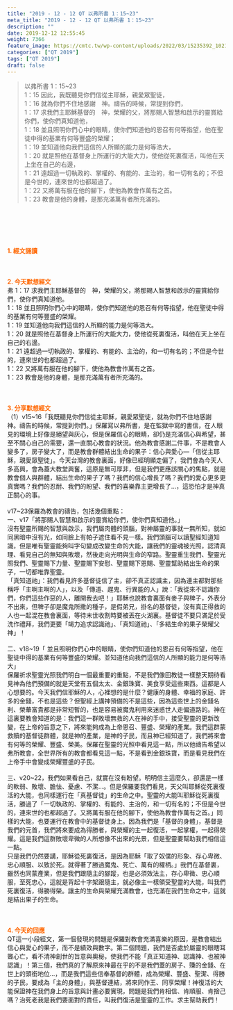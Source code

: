 ```yaml
---
title: "2019 - 12 - 12 QT 以弗所書 1：15~23"
meta_title: "2019 - 12 - 12 QT 以弗所書 1：15~23"
description: ""
date: 2019-12-12 12:55:45
weight: 7366
feature_image: https://cmtc.tw/wp-content/uploads/2022/03/15235392_10211799862337740_180693556567566654_o-1.webp
categories: ["QT 2019"]
tags: ["QT 2019"]
draft: false
---
```


<blockquote>以弗所書 1：15~23<br />
1：15 因此，我既聽見你們信從主耶穌，親愛眾聖徒，<br />
1：16 就為你們不住地感謝　神。禱告的時候，常提到你們，<br />
1：17 求我們主耶穌基督的　神，榮耀的父，將那賜人智慧和啟示的靈賞給你們，使你們真知道他，<br />
1：18 並且照明你們心中的眼睛，使你們知道他的恩召有何等指望，他在聖徒中得的基業有何等豐盛的榮耀；<br />
1：19 並知道他向我們這信的人所顯的能力是何等浩大，<br />
1：20 就是照他在基督身上所運行的大能大力，使他從死裏復活，叫他在天上坐在自己的右邊，<br />
1：21 遠超過一切執政的、掌權的、有能的、主治的，和一切有名的；不但是今世的，連來世的也都超過了。<br />
1：22 又將萬有服在他的腳下，使他為教會作萬有之首。<br />
1：23 教會是他的身體，是那充滿萬有者所充滿的。</blockquote><br />
&nbsp;<br />
<br />
&nbsp;<br />
<br />
<span style="color: #ff6600;"><strong>1. </strong><strong>經文誦讀</strong></span><br />
<br />
<span style="color: #ff6600;"><strong> </strong></span><br />
<br />
<span style="color: #ff6600;"><strong>2. 今天默想</strong><strong>經文<br />
</strong></span>弗 1：17 求我們主耶穌基督的　神，榮耀的父，將那賜人智慧和啟示的靈賞給你們，使你們真知道他。<br />
1：18 並且照明你們心中的眼睛，使你們知道他的恩召有何等指望，他在聖徒中得的基業有何等豐盛的榮耀。<br />
1：19 並知道他向我們這信的人所顯的能力是何等浩大。<br />
1：20 就是照他在基督身上所運行的大能大力，使他從死裏復活，叫他在天上坐在自己的右邊。<br />
1：21 遠超過一切執政的、掌權的、有能的、主治的，和一切有名的；不但是今世的，連來世的也都超過了。<br />
1：22 又將萬有服在他的腳下，使他為教會作萬有之首。<br />
1：23 教會是他的身體，是那充滿萬有者所充滿的。<br />
<br />
&nbsp;<br />
<br />
<span style="color: #ff6600;"><strong>3. 分享默想經文<br />
</strong></span>（1）v15~16「我既聽見你們信從主耶穌，親愛眾聖徒，就為你們不住地感謝　神。禱告的時候，常提到你們。」保羅寫以弗所書，是在監獄中寫的書信，在人眼見的環境上好像是絕望與灰心，但是保羅信心的眼睛，卻仍是充滿信心與希望，甚至不關心自己的需要，還一直關心教會的狀況。他為教會感謝二件事，不是教會人變多了，房子變大了，而是教會群體結出生命的果子：信心與愛心—「信從主耶穌，親愛眾聖徒」。今天台灣的教會裏面，好像已經明顯走偏了，我們會為今天人多高興，會為蓋大教堂興奮，這原是無可厚非，但是我們更應該關心的焦點，就是教會個人與群體，結出生命的果子了嗎？我們的信心增長了嗎？我們的愛心更多更真實嗎？我們的忍耐、我們的盼望、我們的喜樂靠主更增長了…，這恐怕才是神真正關心的事。<br />
<br />
v17~23保羅為教會的禱告，包括幾個重點：<br />
一、v17「將那賜人智慧和啟示的靈賞給你們，使你們真知道他。」<br />
沒有聖靈所賜的智慧與啟示，我們屬肉體的頭腦，對神屬靈的事就一無所知，就如同黑暗中沒有光，如同臉上有帕子遮住看不見一樣。我們頭腦可以讀聖經知道知識，但是唯有聖靈能夠叫字句變成改變生命的大能，讓我們的靈魂被光照，認清真理、看見自己的無知與敗壞，然後走向光明與生命的窄路。聖靈重生我們、聖靈光照我們、聖靈賜下力量、聖靈賜下安慰、聖靈賜下恩賜、聖靈幫助結出生命的果子，一切都唯靠聖靈。<br />
「真知道祂」：我們看見許多基督徒信了主，卻不真正認識主，因為連主都對那些稱呼「主啊主啊的人」，以及「傳道、趕鬼、行異能的人」說：「我從來不認識你們，你們這些作惡的人，離開我去吧！」耶穌也說教會裏面有麥子與稗子，外表分不出來，但稗子卻是魔鬼所撒的種子，是假弟兄，掛名的基督徒，沒有真正得救的人也一起混在教會裏面，等待末世收割時要被丟在火湖裏。基督徒不要只滿足於受洗作禮拜，我們更要「竭力追求認識祂」、「真知道祂」、「多結生命的果子榮耀父神」！<br />
<br />
二、v18~19「 並且照明你們心中的眼睛，使你們知道他的恩召有何等指望，他在聖徒中得的基業有何等豐盛的榮耀。並知道他向我們這信的人所顯的能力是何等浩大」<br />
保羅祈求聖靈光照我們明白一個最重要的重點，不是我們像回教徒一樣整天期待看見神為他們預備的就是天堂有五個太太、金銀珠寶、美食享受這些東西。這都是人心想要的。今天我們信耶穌的人，心裡想的是什麼？健康的身體、幸福的家庭、許多的金錢，不也是這些？但聖經上講神預備的不是這些，因為這些世上的金錢名利、榮華富貴都是非常短暫的，也是容易被魔鬼利用來迷惑世人走偏道路的。神在這裏要教會知道的是：我們這一群敗壞無救的人在神的手中，接受聖靈的更新改變，在上帝的旨意之下，將來能夠成為上帝恩召、豐盛、榮耀的產業。我們這群蒙救贖的基督徒群體，就是神的產業，是神的子民，而且神已經知道了，我們將來會有何等的榮耀、豐盛、榮美。保羅在聖靈的光照中看見這一點，所以他禱告希望以弗所教會，全世界所有的教會都看見這一點，不是看到金銀珠寶，而是看見我們在上帝手中會變成榮耀豐盛的子民。<br />
<br />
三、v20~22，我們如果看自己，就實在沒有盼望。明明信主這麼久，卻還是一樣的軟弱、敗壞、膽怯、憂慮、不潔…。但是保羅要我們看見，天父叫耶穌從死裏復活的大能，也同樣運行在「真基督徒」的生命之中。聖靈的大能叫耶穌從死裏復活，勝過了「一切執政的、掌權的、有能的、主治的，和一切有名的；不但是今世的，連來世的也都超過了。又將萬有服在他的腳下，使他為教會作萬有之首。」同樣的大能，也要運行在教會中的基督徒身上。因為我們是「基督的身體」，基督是我們的元首，我們將來要成為得勝者，與榮耀的主一起復活，一起掌權，一起得榮耀。這是我們這群敗壞卑微的人所想像不出來的光景，但是聖靈要幫助我們相信這一點。<br />
只是我們仍然要講，耶穌從死裏復活，是因為耶穌「取了奴僕的形象、存心卑微、忠心順服、以致於死。就得著了勝過魔鬼、死亡、萬有的權柄。」我們在基督裏，雖然也同蒙產業，但是我們跟隨主的腳蹤，也是必須效法主，存心卑微、忠心順服，至死忠心，這就是背起十字架跟隨主，就必像主一樣領受聖靈的大能，叫我們死裏復活，得勝得榮。讓主的生命與榮耀充滿教會，也充滿在我們生命之中，這就是結出果子的生命。<br />
<br />
<span style="color: #ff6600;"><strong> </strong></span><br />
<br />
<span style="color: #ff6600;"><strong>4. 今天的回應<br />
</strong></span>QT這一小段經文，第一個發現的問題是保羅對教會充滿喜樂的原因，是教會結出信心與愛心的果子，而不是績效與數字。第二個問題，我們是否處於屬靈的眼瞎耳聾心亡，看不清神創世的旨意與奧秘，使我們不能「真正知道神、認識神、也被神認識」！第三個，我們真的了解原來神最在乎的不是我們蓋的房子、賺的金錢、在世上的頭銜地位…，而是我們這些信奉基督的群體，成為榮耀、豐盛、聖潔、得勝的子民，要成為「主的身體」，與基督連結，將來同作王、同享榮耀！神復活的大能保證神在我們身上的旨意與計畫必要實現，問題是我們肯相信、肯順服、肯捨己嗎？治死老我是我們要面對的責任，叫我們復活是聖靈的工作。求主幫助我們！
        